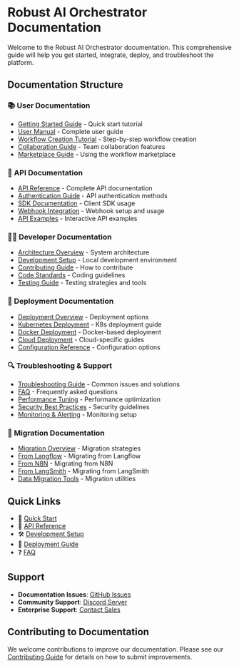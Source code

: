 # Robust AI Orchestrator Documentation

Welcome to the Robust AI Orchestrator documentation. This comprehensive guide will help you get started, integrate, deploy, and troubleshoot the platform.

## Documentation Structure

### 📚 User Documentation
- [Getting Started Guide](./user-guide/getting-started.md) - Quick start tutorial
- [User Manual](./user-guide/user-manual.md) - Complete user guide
- [Workflow Creation Tutorial](./user-guide/workflow-tutorial.md) - Step-by-step workflow creation
- [Collaboration Guide](./user-guide/collaboration.md) - Team collaboration features
- [Marketplace Guide](./user-guide/marketplace.md) - Using the workflow marketplace

### 🔧 API Documentation
- [API Reference](./api/api-reference.md) - Complete API documentation
- [Authentication Guide](./api/authentication.md) - API authentication methods
- [SDK Documentation](./api/sdk-docs.md) - Client SDK usage
- [Webhook Integration](./api/webhooks.md) - Webhook setup and usage
- [API Examples](./api/examples/) - Interactive API examples

### 👨‍💻 Developer Documentation
- [Architecture Overview](./developer/architecture.md) - System architecture
- [Development Setup](./developer/development-setup.md) - Local development environment
- [Contributing Guide](./developer/contributing.md) - How to contribute
- [Code Standards](./developer/code-standards.md) - Coding guidelines
- [Testing Guide](./developer/testing.md) - Testing strategies and tools

### 🚀 Deployment Documentation
- [Deployment Overview](./deployment/overview.md) - Deployment options
- [Kubernetes Deployment](./deployment/kubernetes.md) - K8s deployment guide
- [Docker Deployment](./deployment/docker.md) - Docker-based deployment
- [Cloud Deployment](./deployment/cloud/) - Cloud-specific guides
- [Configuration Reference](./deployment/configuration.md) - Configuration options

### 🔍 Troubleshooting & Support
- [Troubleshooting Guide](./troubleshooting/common-issues.md) - Common issues and solutions
- [FAQ](./troubleshooting/faq.md) - Frequently asked questions
- [Performance Tuning](./troubleshooting/performance.md) - Performance optimization
- [Security Best Practices](./troubleshooting/security.md) - Security guidelines
- [Monitoring & Alerting](./troubleshooting/monitoring.md) - Monitoring setup

### 🔄 Migration Documentation
- [Migration Overview](./migration/overview.md) - Migration strategies
- [From Langflow](./migration/from-langflow.md) - Migrating from Langflow
- [From N8N](./migration/from-n8n.md) - Migrating from N8N
- [From LangSmith](./migration/from-langsmith.md) - Migrating from LangSmith
- [Data Migration Tools](./migration/tools.md) - Migration utilities

## Quick Links

- 🚀 [Quick Start](./user-guide/getting-started.md)
- 📖 [API Reference](./api/api-reference.md)
- 🛠️ [Development Setup](./developer/development-setup.md)
- 🚢 [Deployment Guide](./deployment/overview.md)
- ❓ [FAQ](./troubleshooting/faq.md)

## Support

- **Documentation Issues**: [GitHub Issues](https://github.com/your-org/robust-ai-orchestrator/issues)
- **Community Support**: [Discord Server](https://discord.gg/your-server)
- **Enterprise Support**: [Contact Sales](mailto:sales@yourcompany.com)

## Contributing to Documentation

We welcome contributions to improve our documentation. Please see our [Contributing Guide](./developer/contributing.md) for details on how to submit improvements.